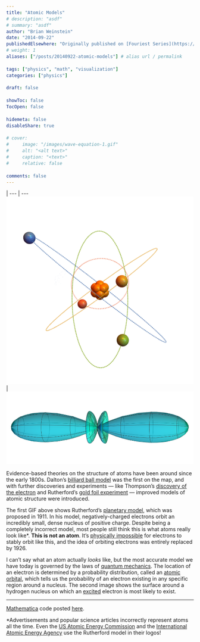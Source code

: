 ```yaml
---
title: "Atomic Models"
# description: "asdf"
# summary: "asdf"
author: "Brian Weinstein"
date: "2014-09-22"
publishedElsewhere: "Originally published on [Fouriest Series](https://fouriestseries.tumblr.com/post/98179794564/atomic-models)"
# weight: 1
aliases: ["/posts/20140922-atomic-models"] # alias url / permalink

tags: ["physics", "math", "visualization"]
categories: ["physics"]

draft: false

showToc: false
TocOpen: false

hidemeta: false
disableShare: true

# cover:
#     image: "/images/wave-equation-1.gif"
#     alt: "<alt text>"
#     caption: "<text>"
#     relative: false

comments: false
---
```


<!-- create a table for side by side images -->
 |
--- | ---
![](/images/atomic-models-1.gif) | ![](/images/atomic-models-2.png)


Evidence-based theories on the structure of atoms have been around since the early 1800s. Dalton’s [billiard ball model](http://en.wikipedia.org/wiki/John_Dalton#Main_points_of_Dalton.27s_atomic_theory) was the first on the map, and with further discoveries and experiments — like Thompson’s [discovery of the electron](http://en.wikipedia.org/wiki/Electron#Discovery) and Rutherford’s [gold foil experiment](http://en.wikipedia.org/wiki/Geiger%E2%80%93Marsden_experiment) — improved models of atomic structure were introduced.

The first GIF above shows Rutherford’s [planetary model](http://en.wikipedia.org/wiki/Rutherford_model), which was proposed in 1911. In his model, negatively-charged electrons orbit an incredibly small, dense nucleus of positive charge. Despite being a completely incorrect model, most people still think this is what atoms really look like\*. **This is not an atom**. It’s [physically impossible](http://en.wikipedia.org/wiki/Bremsstrahlung) for electrons to stably orbit like this, and the idea of orbiting electrons was entirely replaced by 1926.

I can’t say what an atom actually _looks_ like, but the most accurate model we have today is governed by the laws of [quantum mechanics](http://en.wikipedia.org/wiki/Quantum_mechanics). The location of an electron is determined by a probability distribution, called an [atomic orbital](http://en.wikipedia.org/wiki/Atomic_orbital), which tells us the probability of an electron existing in any specific region around a nucleus. The second image shows the surface around a hydrogen nucleus on which an [excited](http://en.wikipedia.org/wiki/Electron_excitation) electron is most likely to exist.

---

[Mathematica](http://www.wolfram.com/mathematica/) code posted [here](https://gist.github.com/BrianWeinstein/f418172a1034e24564c8).

*Advertisements and popular science articles incorrectly represent atoms all the time. Even the [US Atomic Energy Commission](http://en.wikipedia.org/wiki/United_States_Atomic_Energy_Commission) and the [International Atomic Energy Agency](http://www.iaea.org/) use the Rutherford model in their logos!
